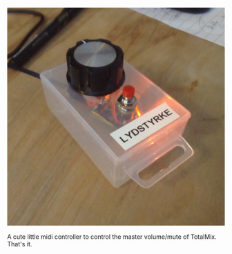 ![cute innit?](foto.JPG "opt title")

A cute little midi controller to control the master volume/mute of TotalMix. That's it. 


